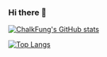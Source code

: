 ### Hi there 👋

[![ChalkFung's GitHub stats](https://github-readme-stats.vercel.app/api?username=chalkfung)](https://github.com/chalkfung/github-readme-stats)

[![Top Langs](https://github-readme-stats.vercel.app/api/top-langs/?username=chalkfung)](https://github.com/chalkfung/github-readme-stats)
<!--
**chalkfung/chalkfung** is a ✨ _special_ ✨ repository because its `README.md` (this file) appears on your GitHub profile.

Here are some ideas to get you started:

- 🔭 I’m currently working on ...
- 🌱 I’m currently learning ...
- 👯 I’m looking to collaborate on ...
- 🤔 I’m looking for help with ...
- 💬 Ask me about ...
- 📫 How to reach me: ...
- 😄 Pronouns: ...
- ⚡ Fun fact: ...
-->

